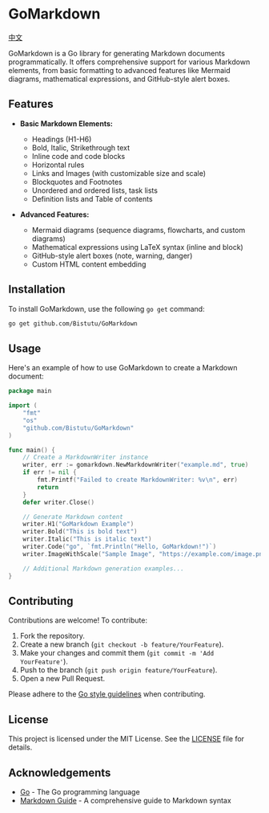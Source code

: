 # GoMarkdown

[中文](README_CN.md)

GoMarkdown is a Go library for generating Markdown documents programmatically. It offers comprehensive support for various Markdown elements, from basic formatting to advanced features like Mermaid diagrams, mathematical expressions, and GitHub-style alert boxes.

## Features

- **Basic Markdown Elements:**
  - Headings (H1-H6)
  - Bold, Italic, Strikethrough text
  - Inline code and code blocks
  - Horizontal rules
  - Links and Images (with customizable size and scale)
  - Blockquotes and Footnotes
  - Unordered and ordered lists, task lists
  - Definition lists and Table of contents

- **Advanced Features:**
  - Mermaid diagrams (sequence diagrams, flowcharts, and custom diagrams)
  - Mathematical expressions using LaTeX syntax (inline and block)
  - GitHub-style alert boxes (note, warning, danger)
  - Custom HTML content embedding

## Installation

To install GoMarkdown, use the following `go get` command:

```bash
go get github.com/Bistutu/GoMarkdown
```

## Usage

Here's an example of how to use GoMarkdown to create a Markdown document:

```go
package main

import (
	"fmt"
	"os"
	"github.com/Bistutu/GoMarkdown"
)

func main() {
	// Create a MarkdownWriter instance
	writer, err := gomarkdown.NewMarkdownWriter("example.md", true)
	if err != nil {
		fmt.Printf("Failed to create MarkdownWriter: %v\n", err)
		return
	}
	defer writer.Close()

	// Generate Markdown content
	writer.H1("GoMarkdown Example")
	writer.Bold("This is bold text")
	writer.Italic("This is italic text")
	writer.Code("go", `fmt.Println("Hello, GoMarkdown!")`)
	writer.ImageWithScale("Sample Image", "https://example.com/image.png", 50)

	// Additional Markdown generation examples...
}
```

## Contributing

Contributions are welcome! To contribute:

1. Fork the repository.
2. Create a new branch (`git checkout -b feature/YourFeature`).
3. Make your changes and commit them (`git commit -m 'Add YourFeature'`).
4. Push to the branch (`git push origin feature/YourFeature`).
5. Open a new Pull Request.

Please adhere to the [Go style guidelines](https://golang.org/doc/effective_go) when contributing.

## License

This project is licensed under the MIT License. See the [LICENSE](LICENSE) file for details.

## Acknowledgements

- [Go](https://golang.org/) - The Go programming language
- [Markdown Guide](https://www.markdownguide.org/) - A comprehensive guide to Markdown syntax
